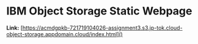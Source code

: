 # IBM Object Storage Static Webpage

**Link:** [https://acmdgpkb-721719104026-assignment3.s3.jp-tok.cloud-object-storage.appdomain.cloud/index.html]()
